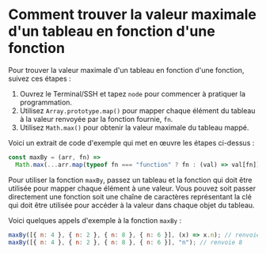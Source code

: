 # Comment trouver la valeur maximale d'un tableau en fonction d'une fonction

Pour trouver la valeur maximale d'un tableau en fonction d'une fonction, suivez ces étapes :

1. Ouvrez le Terminal/SSH et tapez `node` pour commencer à pratiquer la programmation.
2. Utilisez `Array.prototype.map()` pour mapper chaque élément du tableau à la valeur renvoyée par la fonction fournie, `fn`.
3. Utilisez `Math.max()` pour obtenir la valeur maximale du tableau mappé.

Voici un extrait de code d'exemple qui met en œuvre les étapes ci-dessus :

```js
const maxBy = (arr, fn) =>
  Math.max(...arr.map(typeof fn === "function" ? fn : (val) => val[fn]));
```

Pour utiliser la fonction `maxBy`, passez un tableau et la fonction qui doit être utilisée pour mapper chaque élément à une valeur. Vous pouvez soit passer directement une fonction soit une chaîne de caractères représentant la clé qui doit être utilisée pour accéder à la valeur dans chaque objet du tableau.

Voici quelques appels d'exemple à la fonction `maxBy` :

```js
maxBy([{ n: 4 }, { n: 2 }, { n: 8 }, { n: 6 }], (x) => x.n); // renvoie 8
maxBy([{ n: 4 }, { n: 2 }, { n: 8 }, { n: 6 }], "n"); // renvoie 8
```
